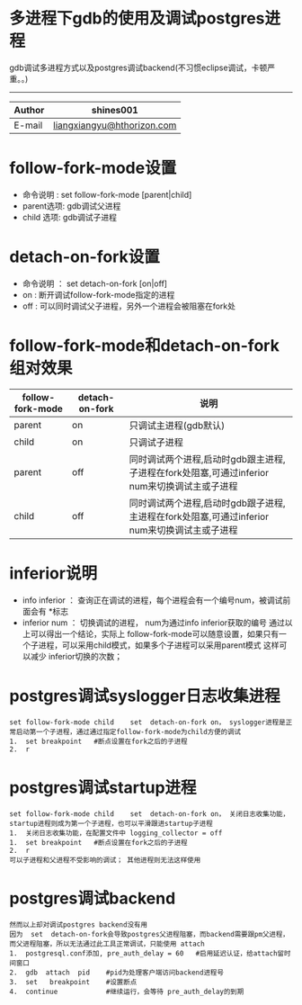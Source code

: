 
多进程下gdb的使用及调试postgres进程
===========================
gdb调试多进程方式以及postgres调试backend(不习惯eclipse调试，卡顿严重。。)

****
	
|Author|shines001|
|---|---
|E-mail|liangxiangyu@hthorizon.com



# follow-fork-mode设置
* 命令说明  : set follow-fork-mode   [parent|child] 
* parent选项:  gdb调试父进程  
* child 选项:  gdb调试子进程  

# detach-on-fork设置
* 命令说明 ：  set  detach-on-fork  [on|off]
* on :   断开调试follow-fork-mode指定的进程
* off :  可以同时调试父子进程，另外一个进程会被阻塞在fork处

# follow-fork-mode和detach-on-fork组对效果
|follow-fork-mode|detach-on-fork|说明|
|---|---|---
|parent|on|只调试主进程(gdb默认)|
|child|on|只调试子进程|
|parent|off|同时调试两个进程,启动时gdb跟主进程,子进程在fork处阻塞,可通过inferior num来切换调试主或子进程|
|child|off|同时调试两个进程,启动时gdb跟子进程,主进程在fork处阻塞,可通过inferior num来切换调试主或子进程|


# inferior说明
* info inferior ： 查询正在调试的进程，每个进程会有一个编号num，被调试前面会有 *标志
* inferior  num ： 切换调试的进程， num为通过info inferior获取的编号
      通过以上可以得出一个结论，实际上 follow-fork-mode可以随意设置，如果只有一个子进程，可以采用child模式，如果多个子进程可以采用parent模式
   这样可以减少 inferior切换的次数；
   
# postgres调试syslogger日志收集进程
    set follow-fork-mode child    set  detach-on-fork on， syslogger进程是正常启动第一个子进程，通过通过指定follow-fork-mode为child方便的调试
    1.  set breakpoint   #断点设置在fork之后的子进程
    2.  r
# postgres调试startup进程
    set follow-fork-mode child    set  detach-on-fork on， 关闭日志收集功能，startup进程则成为第一个子进程，也可以平滑跟进startup子进程
    1.  关闭日志收集功能，在配置文件中 logging_collector = off 
    1.  set breakpoint   #断点设置在fork之后的子进程
    2.  r
    可以子进程和父进程不受影响的调试； 其他进程则无法这样使用
    
# postgres调试backend
    然而以上却对调试postgres backend没有用
    因为  set  detach-on-fork会导致postgres父进程阻塞，而backend需要跟pm父进程，而父进程阻塞，所以无法通过此工具正常调试，只能使用 attach
    1.  postgresql.conf添加, pre_auth_delay = 60   #启用延迟认证，给attach留时间窗口
    2.  gdb  attach  pid    #pid为处理客户端访问backend进程号
    3.  set   breakpoint    #设置断点
    4.  continue            #继续运行，会等待 pre_auth_delay的到期
    
 
    
